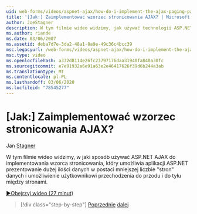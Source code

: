```yaml
---
uid: web-forms/videos/aspnet-ajax/how-do-i-implement-the-ajax-paging-pattern
title: '[Jak:] Zaimplementować wzorzec stronicowania AJAX? | Microsoft Docs'
author: JoeStagner
description: W tym filmie wideo widzimy, jak używać technologii ASP.NET AJAX do implementowania wzorca stronicowania, który umożliwia aplikacji ASP.NET prezentowanie dużej ilości danych jako BEIN...
ms.author: riande
ms.date: 03/06/2007
ms.assetid: deba7d7e-3da2-48a1-8a9e-49c36c4bcc39
msc.legacyurl: /web-forms/videos/aspnet-ajax/how-do-i-implement-the-ajax-paging-pattern
msc.type: video
ms.openlocfilehash: a332d8114e26fc23797176daa31940fa840a30fc
ms.sourcegitcommit: e7e91932a6e91a63e2e46417626f39d6b244a3ab
ms.translationtype: MT
ms.contentlocale: pl-PL
ms.lasthandoff: 03/06/2020
ms.locfileid: "78545277"
---
```

# <a name="how-do-i-implement-the-ajax-paging-pattern"></a>[Jak:] Zaimplementować wzorzec stronicowania AJAX?

Jan [Stagner](https://github.com/JoeStagner)

W tym filmie wideo widzimy, w jaki sposób używać ASP.NET AJAX do implementowania wzorca stronicowania, który umożliwia aplikacji ASP.NET prezentowanie dużej ilości danych w postaci mniejszej liczbie "stron" danych i umożliwienie użytkownikowi przechodzenia do przodu i do tyłu między stronami.

[&#9654;Obejrzyj wideo (27 minut)](https://channel9.msdn.com/Blogs/ASP-NET-Site-Videos/how-do-i-implement-the-ajax-paging-pattern)

> [!div class="step-by-step"]
> [Poprzednie](how-do-i-implement-the-predictive-fetch-pattern-for-ajax.md)
> [dalej](how-do-i-implement-the-ajax-incremental-page-display-pattern.md)
